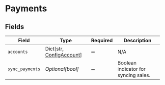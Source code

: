 # Payments


## Fields

| Field                                                            | Type                                                             | Required                                                         | Description                                                      |
| ---------------------------------------------------------------- | ---------------------------------------------------------------- | ---------------------------------------------------------------- | ---------------------------------------------------------------- |
| `accounts`                                                       | Dict[str, [ConfigAccount](../../models/shared/configaccount.md)] | :heavy_minus_sign:                                               | N/A                                                              |
| `sync_payments`                                                  | *Optional[bool]*                                                 | :heavy_minus_sign:                                               | Boolean indicator for syncing sales.                             |